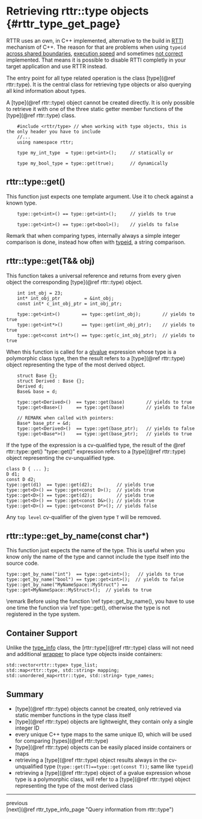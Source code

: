 Retrieving rttr::type objects  {#rttr_type_get_page}
=============================

RTTR uses an own, in C++ implemented, alternative to the build in <a target="_blank" href=http://en.wikipedia.org/wiki/Run-time_type_information>RTTI</a> mechanism of C++. 
The reason for that are problems when using `typeid` <a target="_blank" href=https://svn.boost.org/trac/boost/ticket/754>across shared boundaries</a>, 
<a target="_blank" href=http://tinodidriksen.com/2010/04/14/cpp-dynamic-cast-performance/>execution speed</a> and sometimes <a target="_blank" href=http://stackoverflow.com/questions/28553165/inconsistent-typeid-for-nested-template-function-in-visual-studio>not correct</a> implemented.
That means it is possible to disable RTTI completly in your target application and use RTTR instead.

The entry point for all type related operation is the class [type](@ref rttr::type). 
It is the central class for retrieving type objects or also querying all kind information about types.

A [type](@ref rttr::type) object cannot be created directly. It is only possible to retrieve it with one of the three static getter member functions of the [type](@ref rttr::type) class.

~~~~{.cpp}
    #include <rttr/type> // when working with type objects, this is the only header you have to include
    //...
    using namespace rttr;

    type my_int_type  = type::get<int>();     // statically or

    type my_bool_type = type::get(true);      // dynamically
~~~~

rttr::type::get<T>()
--------------------

This function just expects one template argument. Use it to check against a known type.

~~~~{.cpp}
    type::get<int>() == type::get<int>();     // yields to true

    type::get<int>() == type::get<bool>();    // yields to false
~~~~

Remark that when comparing types, internally always a simple integer comparison is done, 
instead how often with <a target="_blank" href=http://en.cppreference.com/w/cpp/language/typeid>typeid</a>, a string comparison.
 
rttr::type::get<T>(T&& obj)
---------------------------

This function takes a universal reference and returns from every given object the corresponding [type](@ref rttr::type) object.

~~~~{.cpp}
    int int_obj = 23;
    int* int_obj_ptr         = &int_obj;
    const int* c_int_obj_ptr = int_obj_ptr;
  
    type::get<int>()        == type::get(int_obj);        // yields to true
    type::get<int*>()       == type::get(int_obj_ptr);    // yields to true
    type::get<const int*>() == type::get(c_int_obj_ptr);  // yields to true
 ~~~~
 
When this function is called for a <a target="_blank" href=http://en.cppreference.com/w/cpp/language/value_category#glvalue>glvalue</a> expression whose type is a polymorphic class type,
then the result refers to a [type](@ref rttr::type) object representing the type of the most derived object.

~~~~{.cpp}
    struct Base {};
    struct Derived : Base {};
    Derived d;
    Base& base = d;

    type::get<Derived>()  == type::get(base)        // yields to true
    type::get<Base>()     == type::get(base)        // yields to false

    // REMARK when called with pointers:
    Base* base_ptr = &d;
    type::get<Derived>()  == type::get(base_ptr);   // yields to false
    type::get<Base*>()    == type::get(base_ptr);   // yields to true
~~~~

If the type of the expression is a cv-qualified type, the result of the @ref rttr::type::get<T>() "type::get()"
expression refers to a [type](@ref rttr::type) object representing the cv-unqualified type.

~~~~{.cpp}
class D { ... };
D d1;
const D d2;
type::get(d1)  == type::get(d2);         // yields true
type::get<D>() == type::get<const D>();  // yields true
type::get<D>() == type::get(d2);         // yields true
type::get<D>() == type::get<const D&>(); // yields true
type::get<D>() == type::get<const D*>(); // yields false
~~~~

Any `top level` cv-qualifier of the given type `T` will be removed.

rttr::type::get_by_name(const char*)
------------------------------------

This function just expects the name of the type. This is useful when you know only the name of the type and cannot include the type itself into the source code.

~~~~{.cpp}
type::get_by_name("int")  == type::get<int>();   // yields to true
type::get_by_name("bool") == type::get<int>();  // yields to false
type::get_by_name("MyNameSpace::MyStruct") == type::get<MyNameSpace::MyStruct>();  // yields to true
~~~~

\remark Before using the function \ref type::get_by_name(), you have to use one time the function via \ref type::get<T>(), otherwise the type is not registered in the type system.

Container Support
-----------------
Unlike the <a target="_blank" href=http://en.cppreference.com/w/cpp/types/type_info>type_info</a> class, 
the [rttr::type](@ref rttr::type) class will not need and additional <a target="_blank" href=http://en.cppreference.com/w/cpp/types/type_index>wrapper</a> to place type objects inside containers:

~~~~{.cpp}
std::vector<rttr::type> type_list;
std::map<rttr::type, std::string> mapping;
std::unordered_map<rttr::type, std::string> type_names;
~~~~

Summary
-------
- [type](@ref rttr::type) objects cannot be created, only retrieved via static member functions in the type class itself
- [type](@ref rttr::type) objects are lightweight, they contain only a single integer ID
- every unique C++ type maps to the same unique ID, which will be used for comparing [types](@ref rttr::type)
- [type](@ref rttr::type) objects can be easily placed inside containers or maps
- retrieving a [type](@ref rttr::type) object results always in the cv-unqualified type (`type::get(T)==type::get(const T))`; same like `typeid`)
- retrieving a [type](@ref rttr::type) object of a gvalue expression whose type is a polymorphic class, will refer to a [type](@ref rttr::type) object representing the type of the most derived class

<hr>

<div class="btn btn-default" disabled="true">previous</div><div class="btn btn-default">[next](@ref rttr_type_info_page "Query information from rttr::type")</div>
